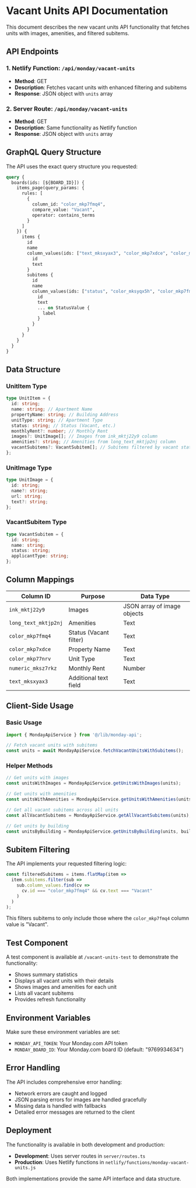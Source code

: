 # Vacant Units API Documentation

This document describes the new vacant units API functionality that fetches units with images, amenities, and filtered subitems.

## API Endpoints

### 1. Netlify Function: `/api/monday/vacant-units`
- **Method**: GET
- **Description**: Fetches vacant units with enhanced filtering and subitems
- **Response**: JSON object with `units` array

### 2. Server Route: `/api/monday/vacant-units`
- **Method**: GET  
- **Description**: Same functionality as Netlify function
- **Response**: JSON object with `units` array

## GraphQL Query Structure

The API uses the exact query structure you requested:

```graphql
query {
  boards(ids: [${BOARD_ID}]) {
    items_page(query_params: {
      rules: [
        {
          column_id: "color_mkp7fmq4",
          compare_value: "Vacant",
          operator: contains_terms
        }
      ]
    }) {
      items {
        id
        name
        column_values(ids: ["text_mksxyax3", "color_mkp7xdce", "color_mkp77nrv", "color_mkp7fmq4", "numeric_mksz7rkz", "long_text_mktjp2nj", "ink_mktj22y9"]) {
          id
          text
        }
        subitems {
          id
          name
          column_values(ids: ["status", "color_mksyqx5h", "color_mkp7fmq4"]) {
            id
            text
            ... on StatusValue {
              label
            }
          }
        }
      }
    }
  }
}
```

## Data Structure

### UnitItem Type
```typescript
type UnitItem = {
  id: string;
  name: string; // Apartment Name
  propertyName: string; // Building Address
  unitType: string; // Apartment Type
  status: string; // Status (Vacant, etc.)
  monthlyRent?: number; // Monthly Rent
  images?: UnitImage[]; // Images from ink_mktj22y9 column
  amenities?: string; // Amenities from long_text_mktjp2nj column
  vacantSubitems?: VacantSubitem[]; // Subitems filtered by vacant status
};
```

### UnitImage Type
```typescript
type UnitImage = {
  id: string;
  name?: string;
  url: string;
  text?: string;
};
```

### VacantSubitem Type
```typescript
type VacantSubitem = {
  id: string;
  name: string;
  status: string;
  applicantType: string;
};
```

## Column Mappings

| Column ID | Purpose | Data Type |
|-----------|---------|-----------|
| `ink_mktj22y9` | Images | JSON array of image objects |
| `long_text_mktjp2nj` | Amenities | Text |
| `color_mkp7fmq4` | Status (Vacant filter) | Text |
| `color_mkp7xdce` | Property Name | Text |
| `color_mkp77nrv` | Unit Type | Text |
| `numeric_mksz7rkz` | Monthly Rent | Number |
| `text_mksxyax3` | Additional text field | Text |

## Client-Side Usage

### Basic Usage
```typescript
import { MondayApiService } from '@/lib/monday-api';

// Fetch vacant units with subitems
const units = await MondayApiService.fetchVacantUnitsWithSubitems();
```

### Helper Methods
```typescript
// Get units with images
const unitsWithImages = MondayApiService.getUnitsWithImages(units);

// Get units with amenities
const unitsWithAmenities = MondayApiService.getUnitsWithAmenities(units);

// Get all vacant subitems across all units
const allVacantSubitems = MondayApiService.getAllVacantSubitems(units);

// Get units by building
const unitsByBuilding = MondayApiService.getUnitsByBuilding(units, buildingAddress);
```

## Subitem Filtering

The API implements your requested filtering logic:

```javascript
const filteredSubitems = items.flatMap(item =>
  item.subitems.filter(sub =>
    sub.column_values.find(cv =>
      cv.id === "color_mkp7fmq4" && cv.text === "Vacant"
    )
  )
);
```

This filters subitems to only include those where the `color_mkp7fmq4` column value is "Vacant".

## Test Component

A test component is available at `/vacant-units-test` to demonstrate the functionality:

- Shows summary statistics
- Displays all vacant units with their details
- Shows images and amenities for each unit
- Lists all vacant subitems
- Provides refresh functionality

## Environment Variables

Make sure these environment variables are set:

- `MONDAY_API_TOKEN`: Your Monday.com API token
- `MONDAY_BOARD_ID`: Your Monday.com board ID (default: "9769934634")

## Error Handling

The API includes comprehensive error handling:

- Network errors are caught and logged
- JSON parsing errors for images are handled gracefully
- Missing data is handled with fallbacks
- Detailed error messages are returned to the client

## Deployment

The functionality is available in both development and production:

- **Development**: Uses server routes in `server/routes.ts`
- **Production**: Uses Netlify functions in `netlify/functions/monday-vacant-units.js`

Both implementations provide the same API interface and data structure.
